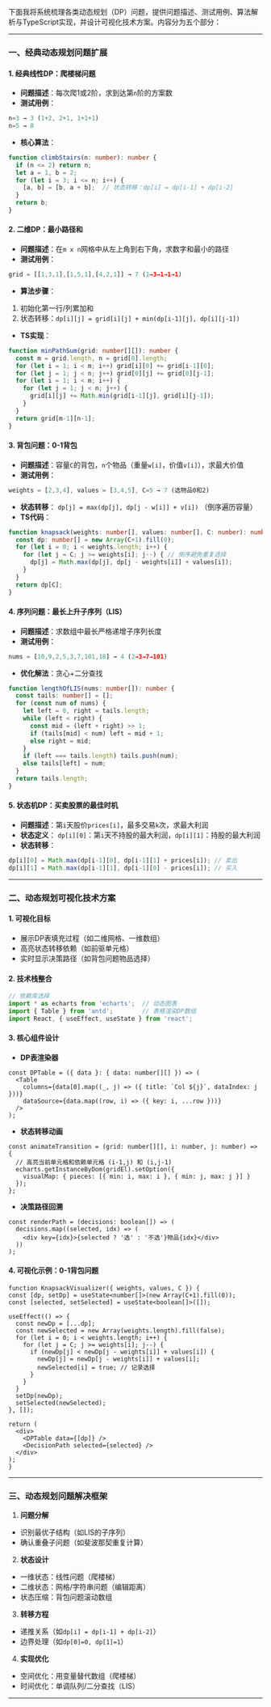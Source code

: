 下面我将系统梳理各类动态规划（DP）问题，提供问题描述、测试用例、算法解析与TypeScript实现，并设计可视化技术方案。内容分为五个部分：

---

### 一、经典动态规划问题扩展
#### 1. **经典线性DP：爬楼梯问题**
- **问题描述**：每次爬1或2阶，求到达第`n`阶的方案数
- **测试用例**：
```typescript
n=3 → 3 (1+2, 2+1, 1+1+1)
n=5 → 8
```
- **核心算法**：
```typescript
function climbStairs(n: number): number {
  if (n <= 2) return n;
  let a = 1, b = 2;
  for (let i = 3; i <= n; i++) {
    [a, b] = [b, a + b];  // 状态转移：dp[i] = dp[i-1] + dp[i-2]
  }
  return b;
}
```

#### 2. **二维DP：最小路径和**
- **问题描述**：在`m x n`网格中从左上角到右下角，求数字和最小的路径
- **测试用例**：
```typescript
grid = [[1,3,1],[1,5,1],[4,2,1]] → 7 (1→3→1→1→1)
```
- **算法步骤**：
1. 初始化第一行/列累加和
2. 状态转移：`dp[i][j] = grid[i][j] + min(dp[i-1][j], dp[i][j-1])`
- **TS实现**：
```typescript
function minPathSum(grid: number[][]): number {
  const m = grid.length, n = grid[0].length;
  for (let i = 1; i < m; i++) grid[i][0] += grid[i-1][0];
  for (let j = 1; j < n; j++) grid[0][j] += grid[0][j-1];
  for (let i = 1; i < m; i++) {
    for (let j = 1; j < n; j++) {
      grid[i][j] += Math.min(grid[i-1][j], grid[i][j-1]);
    }
  }
  return grid[m-1][n-1];
}
```

#### 3. **背包问题：0-1背包**
- **问题描述**：容量`C`的背包，`n`个物品（重量`w[i]`，价值`v[i]`），求最大价值
- **测试用例**：
```typescript
weights = [2,3,4], values = [3,4,5], C=5 → 7 (选物品0和2)
```
- **状态转移**：
`dp[j] = max(dp[j], dp[j - w[i]] + v[i])` （倒序遍历容量）
- **TS代码**：
```typescript
function knapsack(weights: number[], values: number[], C: number): number {
  const dp: number[] = new Array(C+1).fill(0);
  for (let i = 0; i < weights.length; i++) {
    for (let j = C; j >= weights[i]; j--) { // 倒序避免重复选择
      dp[j] = Math.max(dp[j], dp[j - weights[i]] + values[i]);
    }
  }
  return dp[C];
}
```

#### 4. **序列问题：最长上升子序列（LIS）**
- **问题描述**：求数组中最长严格递增子序列长度
- **测试用例**：
```typescript
nums = [10,9,2,5,3,7,101,18] → 4 (2→3→7→101)
```
- **优化解法**：贪心+二分查找
```typescript
function lengthOfLIS(nums: number[]): number {
  const tails: number[] = [];
  for (const num of nums) {
    let left = 0, right = tails.length;
    while (left < right) {
      const mid = (left + right) >> 1;
      if (tails[mid] < num) left = mid + 1;
      else right = mid;
    }
    if (left === tails.length) tails.push(num);
    else tails[left] = num;
  }
  return tails.length;
}
```

#### 5. **状态机DP：买卖股票的最佳时机**
- **问题描述**：第`i`天股价`prices[i]`，最多交易`k`次，求最大利润
- **状态定义**：
`dp[i][0]`：第`i`天不持股的最大利润，`dp[i][1]`：持股的最大利润
- **状态转移**：
```typescript
dp[i][0] = Math.max(dp[i-1][0], dp[i-1][1] + prices[i]); // 卖出
dp[i][1] = Math.max(dp[i-1][1], dp[i-1][0] - prices[i]); // 买入
```

---

### 二、动态规划可视化技术方案
#### 1. **可视化目标**
- 展示DP表填充过程（如二维网格、一维数组）
- 高亮状态转移依赖（如前驱单元格）
- 实时显示决策路径（如背包问题物品选择）

#### 2. **技术栈整合**
```typescript
// 依赖库选择
import * as echarts from 'echarts';  // 动态图表
import { Table } from 'antd';        // 表格渲染DP数组
import React, { useEffect, useState } from 'react';
```

#### 3. **核心组件设计**
- **DP表渲染器**
```tsx
const DPTable = ({ data }: { data: number[][] }) => (
  <Table
    columns={data[0].map((_, j) => ({ title: `Col ${j}`, dataIndex: j }))}
    dataSource={data.map((row, i) => ({ key: i, ...row }))}
  />
);
```
- **状态转移动画**
```tsx
const animateTransition = (grid: number[][], i: number, j: number) => {
  // 高亮当前单元格和依赖单元格 (i-1,j) 和 (i,j-1)
  echarts.getInstanceByDom(gridEl).setOption({
    visualMap: { pieces: [{ min: i, max: i }, { min: j, max: j }] }
  });
};
```
- **决策路径回溯**
```tsx
const renderPath = (decisions: boolean[]) => (
  decisions.map((selected, idx) => (
    <div key={idx}>{selected ? '选' : '不选'}物品{idx}</div>
  ))
);
```

#### 4. **可视化示例：0-1背包问题**
```tsx
function KnapsackVisualizer({ weights, values, C }) {
const [dp, setDp] = useState<number[]>(new Array(C+1).fill(0));
const [selected, setSelected] = useState<boolean[]>([]);

useEffect(() => {
  const newDp = [...dp];
  const newSelected = new Array(weights.length).fill(false);
  for (let i = 0; i < weights.length; i++) {
    for (let j = C; j >= weights[i]; j--) {
      if (newDp[j] < newDp[j - weights[i]] + values[i]) {
        newDp[j] = newDp[j - weights[i]] + values[i];
        newSelected[i] = true; // 记录选择
      }
    }
  }
  setDp(newDp);
  setSelected(newSelected);
}, []);

return (
  <div>
    <DPTable data={[dp]} />
    <DecisionPath selected={selected} />
  </div>
);
}
```

---

### 三、动态规划问题解决框架
1. **问题分解**
  - 识别最优子结构（如LIS的子序列）
  - 确认重叠子问题（如斐波那契重复计算）

2. **状态设计**
  - 一维状态：线性问题（爬楼梯）
  - 二维状态：网格/字符串问题（编辑距离）
  - 状态压缩：背包问题滚动数组

3. **转移方程**
  - 递推关系（如`dp[i] = dp[i-1] + dp[i-2]`）
  - 边界处理（如`dp[0]=0, dp[1]=1`）

4. **实现优化**
  - 空间优化：用变量替代数组（爬楼梯）
  - 时间优化：单调队列/二分查找（LIS）

---